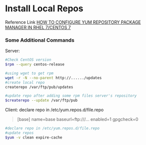 # Install Local Repos

Reference Link [HOW TO CONFIGURE YUM REPOSITORY PACKAGE MANAGER IN RHEL 7/CENTOS 7](http://www.elinuxbook.com/how-to-configure-yum-repository-package-manager-in-linux/)
### Some Additional Commands
Server:
```sh
#Check CentOS version
$rpm --query centos-release

#using wget to get rpm
wget -r -N --no-parent http://....../updates
#create local repo
createrepo /var/ftp/pub/updates

#update repo after adding some rpm files server's repository
$createrepo --update /var/ftp/pub
```
Client:
declare repo in /etc/yum.repos.d/file.repo
>[base]
>name=base
>baseurl=ftp://<IP>/...
>enabled=1
>gpgcheck=0
```sh
#declare repo in /etc/yum.repos.d/file.repo
#update repos
$yum -v clean expire-cache
```
